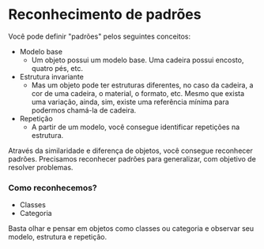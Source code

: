 # Reconhecimento de padrões

Você pode definir "padrões" pelos seguintes conceitos:

- Modelo base
  - Um objeto possui um modelo base. Uma cadeira possui encosto, quatro pés, etc.
- Estrutura invariante
  - Mas um objeto pode ter estruturas diferentes, no caso da cadeira, a cor de uma cadeira, o material, o formato, etc.
Mesmo que exista uma variação, ainda, sim, existe uma referência mínima para podermos chamá-la de cadeira.
- Repetição
  - A partir de um modelo, você consegue identificar repetições na estrutura.

Através da similaridade e diferença de objetos, você consegue reconhecer padrões.
Precisamos reconhecer padrões para generalizar, com objetivo de resolver problemas.

### Como reconhecemos?

- Classes
- Categoria

Basta olhar e pensar em objetos como classes ou categoria e observar seu modelo, estrutura e
repetição.

